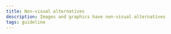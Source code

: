 ```yaml
---
title: Non-visual alternatives
description: Images and graphics have non-visual alternatives
tags: guideline
---
```

